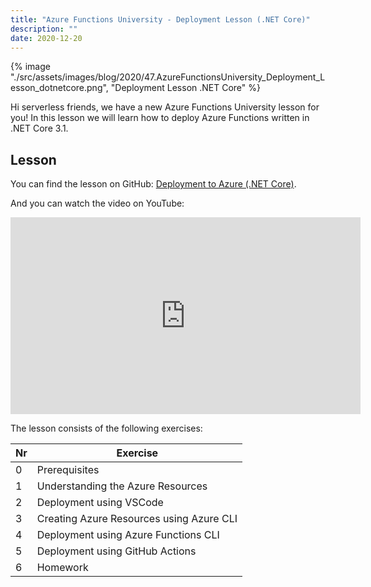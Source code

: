 ```yaml
---
title: "Azure Functions University - Deployment Lesson (.NET Core)"
description: ""
date: 2020-12-20
---
```


{% image "./src/assets/images/blog/2020/47.AzureFunctionsUniversity_Deployment_Lesson_dotnetcore.png", "Deployment Lesson .NET Core" %}

Hi serverless friends, we have a new Azure Functions University lesson for you! In this lesson we will learn how to deploy Azure Functions written in .NET Core 3.1.

## Lesson

You can find the lesson on GitHub: [Deployment to Azure (.NET Core)](https://github.com/marcduiker/azure-functions-university/blob/main/lessons/dotnetcore31/deployment/README.md).

And you can watch the video on YouTube:

<iframe width="560" height="315" src="https://www.youtube.com/embed/-B8dE4GTWsk" title="YouTube video player" frameborder="0" allow="accelerometer; autoplay; clipboard-write; encrypted-media; gyroscope; picture-in-picture" allowfullscreen></iframe>

The lesson consists of the following exercises:

|Nr|Exercise
|-|-
|0|Prerequisites
|1|Understanding the Azure Resources
|2|Deployment using VSCode
|3|Creating Azure Resources using Azure CLI
|4|Deployment using Azure Functions CLI
|5|Deployment using GitHub Actions
|6|Homework